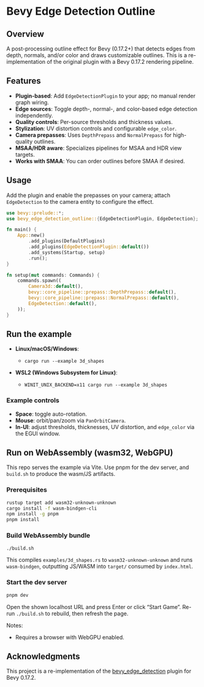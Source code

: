 # Bevy Edge Detection Outline

## Overview

A post-processing outline effect for Bevy (0.17.2+) that detects edges from depth, normals, and/or color and draws customizable outlines. This is a re-implementation of the original plugin with a Bevy 0.17.2 rendering pipeline.

## Features

- **Plugin-based**: Add `EdgeDetectionPlugin` to your app; no manual render graph wiring.
- **Edge sources**: Toggle depth-, normal-, and color-based edge detection independently.
- **Quality controls**: Per-source thresholds and thickness values.
- **Stylization**: UV distortion controls and configurable `edge_color`.
- **Camera prepasses**: Uses `DepthPrepass` and `NormalPrepass` for high-quality outlines.
- **MSAA/HDR aware**: Specializes pipelines for MSAA and HDR view targets.
- **Works with SMAA**: You can order outlines before SMAA if desired.

## Usage

Add the plugin and enable the prepasses on your camera; attach `EdgeDetection` to the camera entity to configure the effect.

```rust
use bevy::prelude::*;
use bevy_edge_detection_outline::{EdgeDetectionPlugin, EdgeDetection};

fn main() {
    App::new()
        .add_plugins(DefaultPlugins)
        .add_plugins(EdgeDetectionPlugin::default())
        .add_systems(Startup, setup)
        .run();
}

fn setup(mut commands: Commands) {
    commands.spawn((
        Camera3d::default(),
        bevy::core_pipeline::prepass::DepthPrepass::default(),
        bevy::core_pipeline::prepass::NormalPrepass::default(),
        EdgeDetection::default(),
    ));
}
```

## Run the example

- **Linux/macOS/Windows**:
  - `cargo run --example 3d_shapes`

- **WSL2 (Windows Subsystem for Linux)**:
  - `WINIT_UNIX_BACKEND=x11 cargo run --example 3d_shapes`

### Example controls

- **Space**: toggle auto-rotation.
- **Mouse**: orbit/pan/zoom via `PanOrbitCamera`.
- **In-UI**: adjust thresholds, thicknesses, UV distortion, and `edge_color` via the EGUI window.

## Run on WebAssembly (wasm32, WebGPU)

This repo serves the example via Vite. Use pnpm for the dev server, and `build.sh` to produce the wasm/JS artifacts.

### Prerequisites

```bash
rustup target add wasm32-unknown-unknown
cargo install -f wasm-bindgen-cli
npm install -g pnpm
pnpm install
```

### Build WebAssembly bundle

```bash
./build.sh
```

This compiles `examples/3d_shapes.rs` to `wasm32-unknown-unknown` and runs `wasm-bindgen`, outputting JS/WASM into `target/` consumed by `index.html`.

### Start the dev server

```bash
pnpm dev
```

Open the shown localhost URL and press Enter or click “Start Game”. Re-run `./build.sh` to rebuild, then refresh the page.

Notes:
- Requires a browser with WebGPU enabled.

## Acknowledgments

This project is a re-implementation of the [bevy_edge_detection](https://github.com/AllenPocketGamer/bevy_edge_detection) plugin for Bevy 0.17.2.